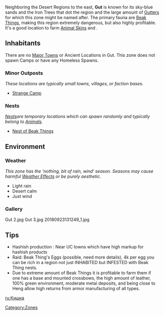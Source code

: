 Neighboring the Desert Regions to the east, **Gut** is known for its
sky-blue sands and the Iron Trees that dot the region and the large
amount of [Gutters](Gutters.md "wikilink") for which this zone might be
named after. The primary fauna are [Beak Things](Beak_Thing.md "wikilink"),
making this region extremely dangerous, but also highly profitable. It's
a good location to farm [Animal Skins](Animal_Skin.md "wikilink") and [](Beak_Thing_Egg.md).

## Inhabitants

There are no [Major Towns](Major_Towns.md "wikilink") or Ancient Locations
in Gut. This zone does not spawn Camps or have any Homeless Spawns.

### Minor Outposts

*These locations are typically small towns, villages, or faction bases.*

- [Strange Camp](Strange_Camp.md "wikilink")

### Nests

[*Nests*](Nest.md "wikilink")*are temporary locations which can spawn
randomly and typically belong to [Animals](Fauna.md "wikilink").*

- [Nest of Beak Things](Nest_of_Beak_Things.md "wikilink")

## Environment

### Weather

*This zone has the 'nothing, bit of rain, wind' season. Seasons may
cause harmful [Weather Effects](Weather_Effects.md "wikilink") or be purely
aesthetic.*

- Light rain
- Desert calm
- Just wind

### Gallery

Gut 2.jpg Gut 3.jpg 20180923131249_1.jpg

## Tips

- Hashish production : Near UC towns which have high markup for hashish
  products
- Raid: Beak Thing's Eggs (possible, need more details), 4k per egg you
  can be rich in a region not just INHABITED but INFESTED with Beak
  Thing nests.
- Due to extreme amount of Beak Things it is profitable to farm them if
  one has a base and mounted crossbows, the high amount of leather, 100%
  green environment, moderate metal deposits, and being close to Heng
  allow high returns from armor manufacturing of all types.

[ru:Кишка](ru:Кишка "wikilink")

[Category:Zones](Category:Zones "wikilink")